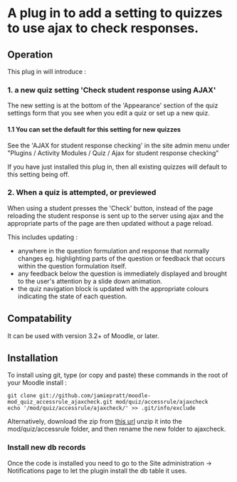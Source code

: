 A plug in to add a setting to quizzes to use ajax to check responses.
=====================================================================

Operation
---------

This plug in will introduce :

### 1. a new quiz setting 'Check student response using AJAX'

The new setting is at the bottom of the 'Appearance' section of the quiz settings form that you see when you edit a
 quiz or set up a new quiz.

#### 1.1 You can set the default for this setting for new quizzes

See the 'AJAX for student response checking' in the site admin menu under "Plugins / Activity Modules / Quiz / Ajax
for student response checking"

If you have just installed this plug in, then all existing quizzes will default to this setting being off.

### 2. When a quiz is attempted, or previewed 

When using a student presses the 'Check' button, instead of the page reloading the student response is sent up to the 
server using ajax and the appropriate parts of the page are then updated without a page reload.

This includes updating : 

* anywhere in the question formulation and response that normally changes eg. highlighting parts
of the question or feedback that occurs within the question formulation itself.
* any feedback below the question is immediately displayed and brought to the user's attention by a slide down animation.
* the quiz navigation block is updated with the appropriate colours indicating the state of each question.


Compatability
-------------

It can be used with version 3.2+ of Moodle, or later.

Installation
------------

To install using git, type (or copy and paste) these commands in the root of your Moodle install :

    git clone git://github.com/jamiepratt/moodle-mod_quiz_accessrule_ajaxcheck.git mod/quiz/accessrule/ajaxcheck
    echo '/mod/quiz/accessrule/ajaxcheck/' >> .git/info/exclude

Alternatively, download the zip from [this url](https://github.com/jamiepratt/moodle-mod_quiz_accessrule_ajaxcheck/archive/master.zip)
unzip it into the mod/quiz/accessrule folder, and then rename the new
folder to ajaxcheck.

### Install new db records

Once the code is installed you need to go to the Site administration -> Notifications page
to let the plugin install the db table it uses.
